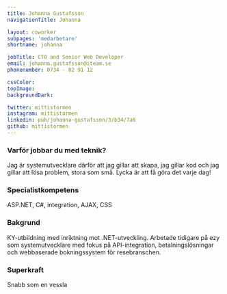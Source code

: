 ```yaml
---
title: Johanna Gustafsson
navigationTitle: Johanna

layout: coworker
subpages: 'medarbetare'
shortname: johanna

jobTitle: CTO and Senior Web Developer
email: johanna.gustafsson@iteam.se
phonenumber: 0734 - 02 91 12

cssColor:
topImage:
backgroundDark:

twitter: mittistormen
instagram: mittistormen
linkedin: pub/johanna-gustafsson/3/b34/7a6
github: mittistormen
---
```


### Varför jobbar du med teknik?
Jag är systemutvecklare därför att jag gillar att skapa, jag gillar kod och jag gillar att lösa problem, stora som små. Lycka är att få göra det varje dag!

### Specialistkompetens
ASP.NET, C#, integration, AJAX, CSS

### Bakgrund
KY-utbildning med inriktning mot .NET-utveckling. Arbetade tidigare på ezy som systemutvecklare med fokus på API-integration, betalningslösningar och webbaserade bokningssystem för resebranschen.

### Superkraft
Snabb som en vessla